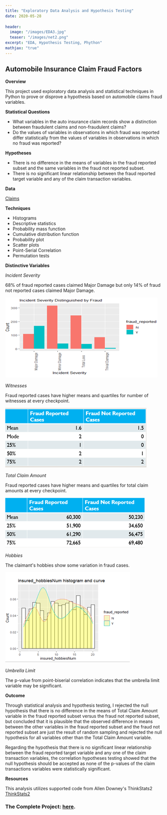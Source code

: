 ```yaml
---
title: "Exploratory Data Analysis and Hypothesis Testing"
date: 2020-05-28

header:
  image: "/images/EDA3.jpg"
  teaser: "/images/net2.png"
excerpt: "EDA, Hypothesis Testing, Phython"
mathjax: "true"
---
```


## Automobile Insurance Claim Fraud Factors
**Overview**

This project used exploratory data analysis and statistical techniques in Python to prove or disprove a hypothesis based on automobile claims fraud variables.

**Statistical Questions**

* What variables in the auto insurance claim records show a distinction between fraudulent claims and non-fraudulent claims?
* Do the values of variables in observations in which fraud was reported differ statistically from the values of variables in observations in which no fraud was reported?

**Hypotheses**

* There is no difference in the means of variables in the fraud reported subset and the same variables in the fraud not reported subset.  
* There is no significant linear relationship between the fraud reported target variable and any of the claim transaction variables.

**Data**

[Claims](https://www.kaggle.com/patilk1/fraudulentinsuranceclaim)

**Techniques**

* Histograms
* Descriptive statistics
* Probability mass function
* Cumulative distribution function
* Probability plot
* Scatter plots
* Point-Serial Correlation
* Permutation tests

**Distinctive Variables**

_Incident Severity_

68% of fraud reported cases claimed Major Damage but only 14% of fraud not reported cases claimed Major Damage.

![Severity](/images/claims/Severity.PNG)


_Witnesses_

Fraud reported cases have higher means and quartiles for number of witnesses at every checkpoint. 

![Witnesses](/images/claims/Witnesses.PNG)


_Total Claim Amount_

Fraud reported cases have higher means and quartiles for total claim amounts at every checkpoint. 

![Amounts](/images/claims/Amounts.PNG)


_Hobbies_

The claimant's hobbies show some variation in fraud cases.

![Hobbies](/images/claims/Hobbies.PNG)


_Umbrella Limit_

The p-value from point-biserial correlation indicates that the umbrella limit variable may be significant.


**Outcome**

Through statistical analysis and hypothesis testing, I rejected the null hypothesis that there is no difference in the means of Total Claim Amount variable in the fraud reported subset versus the fraud not reported subset, but concluded that it is plausible that the observed difference in means between the other variables in the fraud reported subset and the fraud not reported subset are just the result of random sampling and rejected the null hypothesis for all variables other than the Total Claim Amount variable.

Regarding the hypothesis that there is no significant linear relationship between the fraud reported target variable and any one of the claim transaction variables, the correlation hypotheses testing showed that the null hypothesis should be accepted as none of the p-values of the claim transactions variables were statistically significant. 

**Resources**

This analysis utilizes supported code from Allen Downey's ThinkStats2 [ThinkStats2](https://github.com/AllenDowney/ThinkStats2)

### The Complete Project: [here](https://github.com/MaryDonovanMartello/EDA-and-Hypothesis-Testing).
